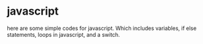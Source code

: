 # javascript
here are some simple codes for javascript. Which includes variables, if else statements, loops in javascript, and a switch.
